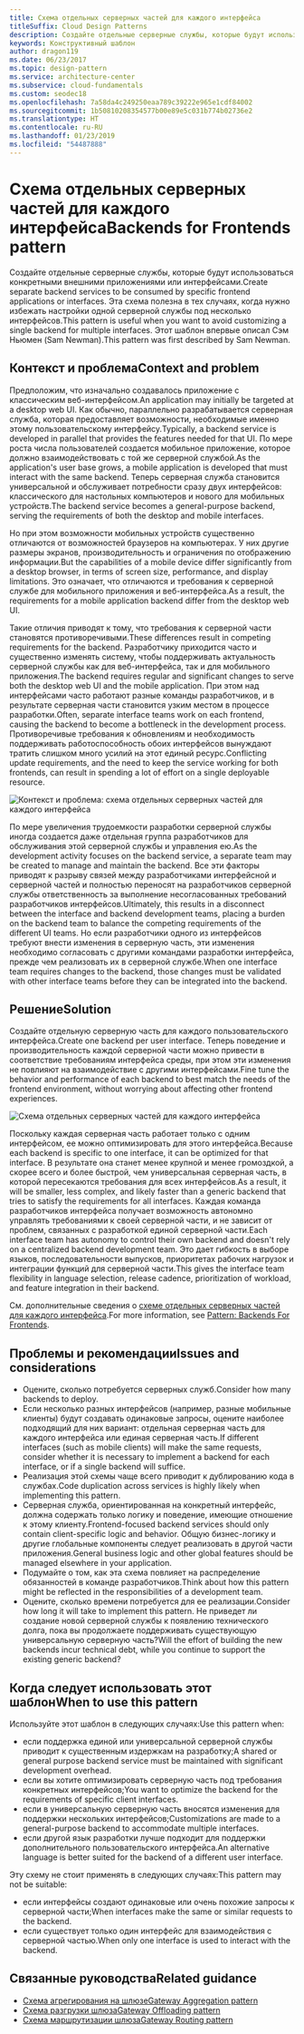 ```yaml
---
title: Схема отдельных серверных частей для каждого интерфейса
titleSuffix: Cloud Design Patterns
description: Создайте отдельные серверные службы, которые будут использоваться конкретными внешними приложениями или интерфейсами.
keywords: Конструктивный шаблон
author: dragon119
ms.date: 06/23/2017
ms.topic: design-pattern
ms.service: architecture-center
ms.subservice: cloud-fundamentals
ms.custom: seodec18
ms.openlocfilehash: 7a58da4c249250eaa789c39222e965e1cdf84002
ms.sourcegitcommit: 1b50810208354577b00e89e5c031b774b02736e2
ms.translationtype: HT
ms.contentlocale: ru-RU
ms.lasthandoff: 01/23/2019
ms.locfileid: "54487888"
---
```

# <a name="backends-for-frontends-pattern"></a><span data-ttu-id="334d1-104">Схема отдельных серверных частей для каждого интерфейса</span><span class="sxs-lookup"><span data-stu-id="334d1-104">Backends for Frontends pattern</span></span>

<span data-ttu-id="334d1-105">Создайте отдельные серверные службы, которые будут использоваться конкретными внешними приложениями или интерфейсами.</span><span class="sxs-lookup"><span data-stu-id="334d1-105">Create separate backend services to be consumed by specific frontend applications or interfaces.</span></span> <span data-ttu-id="334d1-106">Эта схема полезна в тех случаях, когда нужно избежать настройки одной серверной службы под несколько интерфейсов.</span><span class="sxs-lookup"><span data-stu-id="334d1-106">This pattern is useful when you want to avoid customizing a single backend for multiple interfaces.</span></span> <span data-ttu-id="334d1-107">Этот шаблон впервые описал Сэм Ньюмен (Sam Newman).</span><span class="sxs-lookup"><span data-stu-id="334d1-107">This pattern was first described by Sam Newman.</span></span>

## <a name="context-and-problem"></a><span data-ttu-id="334d1-108">Контекст и проблема</span><span class="sxs-lookup"><span data-stu-id="334d1-108">Context and problem</span></span>

<span data-ttu-id="334d1-109">Предположим, что изначально создавалось приложение с классическим веб-интерфейсом.</span><span class="sxs-lookup"><span data-stu-id="334d1-109">An application may initially be targeted at a desktop web UI.</span></span> <span data-ttu-id="334d1-110">Как обычно, параллельно разрабатывается серверная служба, которая предоставляет возможности, необходимые именно этому пользовательскому интерфейсу.</span><span class="sxs-lookup"><span data-stu-id="334d1-110">Typically, a backend service is developed in parallel that provides the features needed for that UI.</span></span> <span data-ttu-id="334d1-111">По мере роста числа пользователей создается мобильное приложение, которое должно взаимодействовать с той же серверной службой.</span><span class="sxs-lookup"><span data-stu-id="334d1-111">As the application's user base grows, a mobile application is developed that must interact with the same backend.</span></span> <span data-ttu-id="334d1-112">Теперь серверная служба становится универсальной и обслуживает потребности сразу двух интерфейсов: классического для настольных компьютеров и нового для мобильных устройств.</span><span class="sxs-lookup"><span data-stu-id="334d1-112">The backend service becomes a general-purpose backend, serving the requirements of both the desktop and mobile interfaces.</span></span>

<span data-ttu-id="334d1-113">Но при этом возможности мобильных устройств существенно отличаются от возможностей браузеров на компьютерах. У них другие размеры экранов, производительность и ограничения по отображению информации.</span><span class="sxs-lookup"><span data-stu-id="334d1-113">But the capabilities of a mobile device differ significantly from a desktop browser, in terms of screen size, performance, and display limitations.</span></span> <span data-ttu-id="334d1-114">Это означает, что отличаются и требования к серверной службе для мобильного приложения и веб-интерфейса.</span><span class="sxs-lookup"><span data-stu-id="334d1-114">As a result, the requirements for a mobile application backend differ from the desktop web UI.</span></span>

<span data-ttu-id="334d1-115">Такие отличия приводят к тому, что требования к серверной части становятся противоречивыми.</span><span class="sxs-lookup"><span data-stu-id="334d1-115">These differences result in competing requirements for the backend.</span></span> <span data-ttu-id="334d1-116">Разработчику приходится часто и существенно изменять систему, чтобы поддерживать актуальность серверной службы как для веб-интерфейса, так и для мобильного приложения.</span><span class="sxs-lookup"><span data-stu-id="334d1-116">The backend requires regular and significant changes to serve both the desktop web UI and the mobile application.</span></span> <span data-ttu-id="334d1-117">При этом над интерфейсами часто работают разные команды разработчиков, и в результате серверная части становится узким местом в процессе разработки.</span><span class="sxs-lookup"><span data-stu-id="334d1-117">Often, separate interface teams work on each frontend, causing the backend to become a bottleneck in the development process.</span></span> <span data-ttu-id="334d1-118">Противоречивые требования к обновлениям и необходимость поддерживать работоспособность обоих интерфейсов вынуждают тратить слишком много усилий на этот единый ресурс.</span><span class="sxs-lookup"><span data-stu-id="334d1-118">Conflicting update requirements, and the need to keep the service working for both frontends, can result in spending a lot of effort on a single deployable resource.</span></span>

![Контекст и проблема: схема отдельных серверных частей для каждого интерфейса](./_images/backend-for-frontend.png)

<span data-ttu-id="334d1-120">По мере увеличения трудоемкости разработки серверной службы иногда создается даже отдельная группа разработчиков для обслуживания этой серверной службы и управления ею.</span><span class="sxs-lookup"><span data-stu-id="334d1-120">As the development activity focuses on the backend service, a separate team may be created to manage and maintain the backend.</span></span> <span data-ttu-id="334d1-121">Все эти факторы приводят к разрыву связей между разработчиками интерфейсной и серверной частей и полностью переносят на разработчиков серверной службы ответственность за выполнение несогласованных требований разработчиков интерфейсов.</span><span class="sxs-lookup"><span data-stu-id="334d1-121">Ultimately, this results in a disconnect between the interface and backend development teams, placing a burden on the backend team to balance the competing requirements of the different UI teams.</span></span> <span data-ttu-id="334d1-122">Но если разработчики одного из интерфейсов требуют внести изменения в серверную часть, эти изменения необходимо согласовать с другими командами разработки интерфейса, прежде чем реализовать их в серверной службе.</span><span class="sxs-lookup"><span data-stu-id="334d1-122">When one interface team requires changes to the backend, those changes must be validated with other interface teams before they can be integrated into the backend.</span></span>

## <a name="solution"></a><span data-ttu-id="334d1-123">Решение</span><span class="sxs-lookup"><span data-stu-id="334d1-123">Solution</span></span>

<span data-ttu-id="334d1-124">Создайте отдельную серверную часть для каждого пользовательского интерфейса.</span><span class="sxs-lookup"><span data-stu-id="334d1-124">Create one backend per user interface.</span></span> <span data-ttu-id="334d1-125">Теперь поведение и производительность каждой серверной части можно привести в соответствие требованиям интерфейса среды, при этом эти изменения не повлияют на взаимодействие с другими интерфейсами.</span><span class="sxs-lookup"><span data-stu-id="334d1-125">Fine tune the behavior and performance of each backend to best match the needs of the frontend environment, without worrying about affecting other frontend experiences.</span></span>

![Схема отдельных серверных частей для каждого интерфейса](./_images/backend-for-frontend-example.png)

<span data-ttu-id="334d1-127">Поскольку каждая серверная часть работает только с одним интерфейсом, ее можно оптимизировать для этого интерфейса.</span><span class="sxs-lookup"><span data-stu-id="334d1-127">Because each backend is specific to one interface, it can be optimized for that interface.</span></span> <span data-ttu-id="334d1-128">В результате она станет менее крупной и менее громоздкой, а скорее всего и более быстрой, чем универсальная серверная часть, в которой пересекаются требования для всех интерфейсов.</span><span class="sxs-lookup"><span data-stu-id="334d1-128">As a result, it will be smaller, less complex, and likely faster than a generic backend that tries to satisfy the requirements for all interfaces.</span></span> <span data-ttu-id="334d1-129">Каждая команда разработчиков интерфейса получает возможность автономно управлять требованиями к своей серверной части, и не зависит от проблем, связанных с разработкой единой серверной части.</span><span class="sxs-lookup"><span data-stu-id="334d1-129">Each interface team has autonomy to control their own backend and doesn't rely on a centralized backend development team.</span></span> <span data-ttu-id="334d1-130">Это дает гибкость в выборе языков, последовательности выпусков, приоритетах рабочих нагрузок и интеграции функций для серверной части.</span><span class="sxs-lookup"><span data-stu-id="334d1-130">This gives the interface team flexibility in language selection, release cadence, prioritization of workload, and feature integration in their backend.</span></span>

<span data-ttu-id="334d1-131">См. дополнительные сведения о [схеме отдельных серверных частей для каждого интерфейса](https://samnewman.io/patterns/architectural/bff/).</span><span class="sxs-lookup"><span data-stu-id="334d1-131">For more information, see [Pattern: Backends For Frontends](https://samnewman.io/patterns/architectural/bff/).</span></span>

## <a name="issues-and-considerations"></a><span data-ttu-id="334d1-132">Проблемы и рекомендации</span><span class="sxs-lookup"><span data-stu-id="334d1-132">Issues and considerations</span></span>

- <span data-ttu-id="334d1-133">Оцените, сколько потребуется серверных служб.</span><span class="sxs-lookup"><span data-stu-id="334d1-133">Consider how many backends to deploy.</span></span>
- <span data-ttu-id="334d1-134">Если несколько разных интерфейсов (например, разные мобильные клиенты) будут создавать одинаковые запросы, оцените наиболее подходящий для них вариант: отдельная серверная часть для каждого интерфейса или единая серверная часть.</span><span class="sxs-lookup"><span data-stu-id="334d1-134">If different interfaces (such as mobile clients) will make the same requests, consider whether it is necessary to implement a backend for each interface, or if a single backend will suffice.</span></span>
- <span data-ttu-id="334d1-135">Реализация этой схемы чаще всего приводит к дублированию кода в службах.</span><span class="sxs-lookup"><span data-stu-id="334d1-135">Code duplication across services is highly likely when implementing this pattern.</span></span>
- <span data-ttu-id="334d1-136">Серверная служба, ориентированная на конкретный интерфейс, должна содержать только логику и поведение, имеющие отношение к этому клиенту.</span><span class="sxs-lookup"><span data-stu-id="334d1-136">Frontend-focused backend services should only contain client-specific logic and behavior.</span></span> <span data-ttu-id="334d1-137">Общую бизнес-логику и другие глобальные компоненты следует реализовать в другой части приложения.</span><span class="sxs-lookup"><span data-stu-id="334d1-137">General business logic and other global features should be managed elsewhere in your application.</span></span>
- <span data-ttu-id="334d1-138">Подумайте о том, как эта схема повлияет на распределение обязанностей в команде разработчиков.</span><span class="sxs-lookup"><span data-stu-id="334d1-138">Think about how this pattern might be reflected in the responsibilities of a development team.</span></span>
- <span data-ttu-id="334d1-139">Оцените, сколько времени потребуется для ее реализации.</span><span class="sxs-lookup"><span data-stu-id="334d1-139">Consider how long it will take to implement this pattern.</span></span> <span data-ttu-id="334d1-140">Не приведет ли создание новой серверной службы к появлению технического долга, пока вы продолжаете поддерживать существующую универсальную серверную часть?</span><span class="sxs-lookup"><span data-stu-id="334d1-140">Will the effort of building the new backends incur technical debt, while you continue to support the existing generic backend?</span></span>

## <a name="when-to-use-this-pattern"></a><span data-ttu-id="334d1-141">Когда следует использовать этот шаблон</span><span class="sxs-lookup"><span data-stu-id="334d1-141">When to use this pattern</span></span>

<span data-ttu-id="334d1-142">Используйте этот шаблон в следующих случаях:</span><span class="sxs-lookup"><span data-stu-id="334d1-142">Use this pattern when:</span></span>

- <span data-ttu-id="334d1-143">если поддержка единой или универсальной серверной службы приводит к существенным издержкам на разработку;</span><span class="sxs-lookup"><span data-stu-id="334d1-143">A shared or general purpose backend service must be maintained with significant development overhead.</span></span>
- <span data-ttu-id="334d1-144">если вы хотите оптимизировать серверную часть под требования конкретных интерфейсов;</span><span class="sxs-lookup"><span data-stu-id="334d1-144">You want to optimize the backend for the requirements of specific client interfaces.</span></span>
- <span data-ttu-id="334d1-145">если в универсальную серверную часть вносятся изменения для поддержки нескольких интерфейсов;</span><span class="sxs-lookup"><span data-stu-id="334d1-145">Customizations are made to a general-purpose backend to accommodate multiple interfaces.</span></span>
- <span data-ttu-id="334d1-146">если другой язык разработки лучше подходит для поддержки дополнительного пользовательского интерфейса.</span><span class="sxs-lookup"><span data-stu-id="334d1-146">An alternative language is better suited for the backend of a different user interface.</span></span>

<span data-ttu-id="334d1-147">Эту схему не стоит применять в следующих случаях:</span><span class="sxs-lookup"><span data-stu-id="334d1-147">This pattern may not be suitable:</span></span>

- <span data-ttu-id="334d1-148">если интерфейсы создают одинаковые или очень похожие запросы к серверной части;</span><span class="sxs-lookup"><span data-stu-id="334d1-148">When interfaces make the same or similar requests to the backend.</span></span>
- <span data-ttu-id="334d1-149">если существует только один интерфейс для взаимодействия с серверной частью.</span><span class="sxs-lookup"><span data-stu-id="334d1-149">When only one interface is used to interact with the backend.</span></span>

## <a name="related-guidance"></a><span data-ttu-id="334d1-150">Связанные руководства</span><span class="sxs-lookup"><span data-stu-id="334d1-150">Related guidance</span></span>

- [<span data-ttu-id="334d1-151">Схема агрегирования на шлюзе</span><span class="sxs-lookup"><span data-stu-id="334d1-151">Gateway Aggregation pattern</span></span>](./gateway-aggregation.md)
- [<span data-ttu-id="334d1-152">Схема разгрузки шлюза</span><span class="sxs-lookup"><span data-stu-id="334d1-152">Gateway Offloading pattern</span></span>](./gateway-offloading.md)
- [<span data-ttu-id="334d1-153">Схема маршрутизации шлюза</span><span class="sxs-lookup"><span data-stu-id="334d1-153">Gateway Routing pattern</span></span>](./gateway-routing.md)
